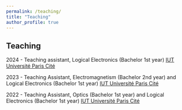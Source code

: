 ```yaml
---
permalink: /teaching/
title: "Teaching"
author_profile: true
---
```


## Teaching

2024 - Teaching assistant, Logical Electronics (Bachelor 1st year) [IUT Université Paris Cité](https://iutparis-seine.u-paris.fr/)

2023 - Teaching Assistant, Electromagnetism (Bachelor 2nd year) and Logical Electronics (Bachelor 1st year) [IUT Université Paris Cité](https://iutparis-seine.u-paris.fr/)

2022 - Teaching Assistant, Optics (Bachelor 1st year) and Logical Electronics (Bachelor 1st year) [IUT Université Paris Cité](https://iutparis-seine.u-paris.fr/)